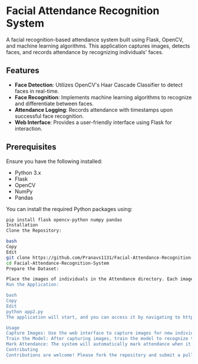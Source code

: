 # Facial Attendance Recognition System

A facial recognition-based attendance system built using Flask, OpenCV, and machine learning algorithms. This application captures images, detects faces, and records attendance by recognizing individuals' faces.

## Features

- **Face Detection**: Utilizes OpenCV's Haar Cascade Classifier to detect faces in real-time.
- **Face Recognition**: Implements machine learning algorithms to recognize and differentiate between faces.
- **Attendance Logging**: Records attendance with timestamps upon successful face recognition.
- **Web Interface**: Provides a user-friendly interface using Flask for interaction.

## Prerequisites

Ensure you have the following installed:

- Python 3.x
- Flask
- OpenCV
- NumPy
- Pandas

You can install the required Python packages using:

```bash
pip install flask opencv-python numpy pandas
Installation
Clone the Repository:

bash
Copy
Edit
git clone https://github.com/Pranavs1131/Facial-Attendance-Recognition-System.git
cd Facial-Attendance-Recognition-System
Prepare the Dataset:

Place the images of individuals in the Attendance directory. Each image should be named with the person's ID and name (e.g., 1_JohnDoe.jpg).
Run the Application:

bash
Copy
Edit
python app2.py
The application will start, and you can access it by navigating to http://127.0.0.1:5000/ in your web browser.

Usage
Capture Images: Use the web interface to capture images for new individuals to add to the dataset.
Train the Model: After capturing images, train the model to recognize the new faces.
Mark Attendance: The system will automatically mark attendance when it recognizes a face from the dataset.
Contributing
Contributions are welcome! Please fork the repository and submit a pull request with your enhancements or bug fixes.
